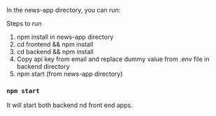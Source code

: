 In the news-app directory, you can run:

Steps to run
1. npm install in news-app directory
2. cd frontend && npm install 
3. cd backend && npm install
4. Copy api key from email and replace dummy value from .env file in backend directory
5. npm start (from news-app directory)

### `npm start`
It will start both backend nd front end apps.